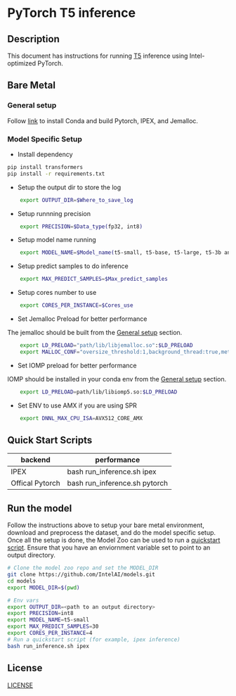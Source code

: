 <!--- 0. Title -->
# PyTorch T5 inference

<!-- 10. Description -->
## Description

This document has instructions for running [T5](https://huggingface.co/docs/transformers/model_doc/t5) inference using
Intel-optimized PyTorch.

## Bare Metal

### General setup

Follow [link](/docs/general/pytorch/BareMetalSetup.md) to install Conda and build Pytorch, IPEX, and Jemalloc.

### Model Specific Setup

* Install dependency

```bash
pip install transformers
pip install -r requirements.txt
```

* Setup the output dir to store the log

```bash
    export OUTPUT_DIR=$Where_to_save_log
```

* Setup runnning precision

```bash
    export PRECISION=$Data_type(fp32, int8)
```

* Setup model name running

```bash
    export MODEL_NAME=$Model_name(t5-small, t5-base, t5-large, t5-3b and t5-11b)
```

* Setup predict samples to do inference

```bash
    export MAX_PREDICT_SAMPLES=$Max_predict_samples
```

* Setup cores number to use

```bash
    export CORES_PER_INSTANCE=$Cores_use
```

* Set Jemalloc Preload for better performance

The jemalloc should be built from the [General setup](#general-setup) section.

```bash
    export LD_PRELOAD="path/lib/libjemalloc.so":$LD_PRELOAD
    export MALLOC_CONF="oversize_threshold:1,background_thread:true,metadata_thp:auto,dirty_decay_ms:9000000000,muzzy_decay_ms:9000000000"
```

* Set IOMP preload for better performance

IOMP should be installed in your conda env from the [General setup](#general-setup) section.

```bash
    export LD_PRELOAD=path/lib/libiomp5.so:$LD_PRELOAD
```

* Set ENV to use AMX if you are using SPR

```bash
    export DNNL_MAX_CPU_ISA=AVX512_CORE_AMX
```

## Quick Start Scripts

|  backend   | performance  |
| ----------- | ----------- |
| IPEX        | bash run_inference.sh ipex |
| Offical Pytorch        | bash run_inference.sh pytorch | 
## Run the model

Follow the instructions above to setup your bare metal environment, download and
preprocess the dataset, and do the model specific setup. Once all the setup is done,
the Model Zoo can be used to run a [quickstart script](#quick-start-scripts).
Ensure that you have an enviornment variable set to point to an output directory.

```bash
# Clone the model zoo repo and set the MODEL_DIR
git clone https://github.com/IntelAI/models.git
cd models
export MODEL_DIR=$(pwd)

# Env vars
export OUTPUT_DIR=<path to an output directory>
export PRECISION=int8
export MODEL_NAME=t5-small
export MAX_PREDICT_SAMPLES=30
export CORES_PER_INSTANCE=4
# Run a quickstart script (for example, ipex inference)
bash run_inference.sh ipex
```

<!--- 80. License -->
## License
[LICENSE](https://github.com/IntelAI/models/blob/master/LICENSE)
